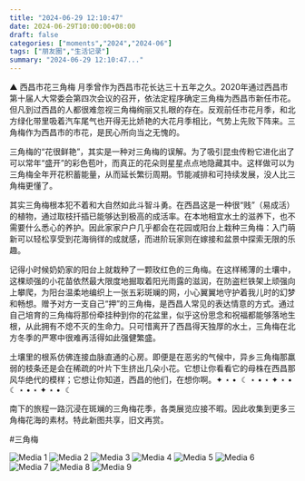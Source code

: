 ```yaml
---
title: "2024-06-29 12:10:47"
date: 2024-06-29T10:00:00+08:00
draft: false
categories: ["moments","2024","2024-06"]
tags: ["朋友圈","生活记录"]
summary: "2024-06-29 12:10:47..."
---
```


▲ 西昌市花三角梅
​
​月季曾作为西昌市花长达三十五年之久。2020年通过西昌市第十届人大常委会第四次会议的召开，依法定程序确定三角梅为西昌市新任市花。但凡到过西昌的人都很难忽视三角梅绚丽又扎眼的存在。反观前任市花月季，和北方绿化带里吸着汽车尾气也开得无比娇艳的大花月季相比，气势上先败下阵来。三角梅作为西昌市的市花，是民心所向当之无愧的。

三角梅的“花很鲜艳”，其实是一种对三角梅的误解。为了吸引昆虫传粉它进化出了可以常年“盛开”的彩色苞叶，而真正的花朵则星星点点地隐藏其中。这样做可以为三角梅全年开花积蓄能量，从而延长繁衍周期。节能减排和可持续发展，没人比三角梅更懂了。

其实三角梅根本犯不着和大自然如此斗智斗勇。在西昌这是一种很“贱”（易成活）的植物，通过取枝扦插已能够达到极高的成活率。在本地相宜水土的滋养下，也不需要什么悉心的养护。因此家家户户几乎都会在花园或阳台上栽种三角梅：入门萌新可以轻松享受到花海徜徉的成就感，而进阶玩家则在嫁接和盆景中探索无限的乐趣。

记得小时候奶奶家的阳台上就栽种了一颗玫红色的三角梅。在这样稀薄的土壤中，这棵顽强的小花苗依然最大限度地掘取着阳光雨露的滋润，在防盗栏铁架上顽强向上攀爬，为阳台温柔地编织上一张五彩斑斓的网，小心翼翼地守护着我儿时的幻梦和畅想。
​
赠予对方一支自己“押”的三角梅，是​西昌人常见的表达情意的方式。通过自己培育的三角梅将那份牵挂种到你的花盆里，似乎这份思念和祝福都能够落地生根，从此拥有不熄不灭的生命力。只可惜离开了西昌得天独厚的水土，三角梅在北方冬季的严寒中很难再活得如此强健繁盛。

土壤里的根系仿佛连接血脉直通的心房。即便是在恶劣的气候中，异乡三角梅那羸弱的枝条还是会在稀疏的叶片下生挤出几朵小花。它想让你看看它的母株在西昌那风华绝代的模样；它想让你知道，西昌的他们，在想你啊。
​
✦ ⋆ • ︎ ☾ ⋆ • ⋆ ✦ ⋆ • ︎ ☾ ⋆ • ⋆ ✦ ⋆ • ︎ ☾

南下的旅程一路沉浸在斑斓的三角梅花季，各类展览应接不暇。因此收集到更多三角梅花海的素材。特此新图共享，旧文再赏。

​#三角梅
​

![Media 1](/Moments/photos/2024-06-29/202406291210470.jpg)
![Media 2](/Moments/photos/2024-06-29/202406291210471.jpg)
![Media 3](/Moments/photos/2024-06-29/202406291210472.jpg)
![Media 4](/Moments/photos/2024-06-29/202406291210473.jpg)
![Media 5](/Moments/photos/2024-06-29/202406291210474.jpg)
![Media 6](/Moments/photos/2024-06-29/202406291210475.jpg)
![Media 7](/Moments/photos/2024-06-29/202406291210476.jpg)
![Media 8](/Moments/photos/2024-06-29/202406291210477.jpg)
![Media 9](/Moments/photos/2024-06-29/202406291210478.jpg)

